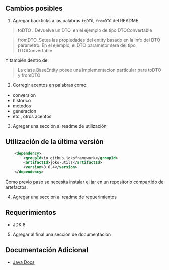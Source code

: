 ## Cambios posibles

1. Agregar backticks a las palabras `toDTO`, `fromDTO` del README

> toDTO . Devuelve un DTO, en el ejemplo de tipo DTOConvertable

> fromDTO. Setea las propiedades del entity basado en la info del DTO parametro. En el ejemplo, el DTO parametor sera del tipo DTOConvertable

Y también dentro de:

> La clase BaseEntity posee una implementacion particular para toDTO y fromDTO

2. Corregir acentos en palabras como:

- conversion
- historico
- metodos
- generacion
- etc., otros acentos

3. Agregar una sección al readme de utilización

## Utilización de la última versión

```xml
    <dependency>
        <groupId>io.github.jokoframework</groupId>
        <artifactId>joko-utils</artifactId>
        <version>0.6.4</version>
    </dependency>
```

Como previo paso se necesita instalar el jar en un repositorio compartido de artefactos.

4. Agregar una sección al readme de requerimientos

## Requerimientos

- JDK 8.

5. Agregar al final una sección de documentación

## Documentación Adicional

- [Java Docs](https://jokoframework.github.io/joko-utils/)
